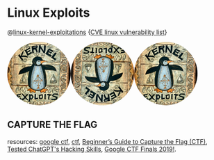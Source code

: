 # Linux Exploits

@[linux-kernel-exploitations](https://github.com/xairy/linux-kernel-exploitation) {[CVE linux vulnerability list](https://www.cvedetails.com/vulnerability-list/vendor_id-33/Linux.html)}

<img src="img/ex.png" width=29% style="border-radius: 50%;"><img src="img/ex.png" width=29% style="transform:rotate(180deg); border-radius: 50%;"><img src="img/ex.png" width=29% style="border-radius: 50%;">


## CAPTURE THE FLAG

resources: [google ctf](https://capturetheflag.withgoogle.com/), [ctf](https://www.hackthebox.com/hacker/ctf), [Beginner’s Guide to Capture the Flag (CTF)](https://thehackersmeetup.medium.com/beginners-guide-to-capture-the-flag-ctf-71a1cbd9d27c), [Tested ChatGPT's Hacking Skills](https://youtu.be/ZG9DUQ0s0QU), [Google CTF Finals 2019!](https://youtu.be/PBvthC7soS4).

